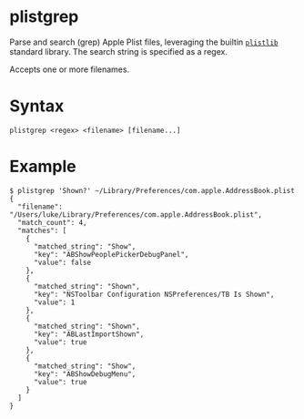 # plistgrep

Parse and search (grep) Apple Plist files, leveraging the builtin [`plistlib`](https://docs.python.org/3/library/plistlib.html) standard library. The search string is specified as a regex.

Accepts one or more filenames.

# Syntax

```
plistgrep <regex> <filename> [filename...]
```

# Example

```
$ plistgrep 'Shown?' ~/Library/Preferences/com.apple.AddressBook.plist
{
  "filename": "/Users/luke/Library/Preferences/com.apple.AddressBook.plist",
  "match_count": 4,
  "matches": [
    {
      "matched_string": "Show",
      "key": "ABShowPeoplePickerDebugPanel",
      "value": false
    },
    {
      "matched_string": "Shown",
      "key": "NSToolbar Configuration NSPreferences/TB Is Shown",
      "value": 1
    },
    {
      "matched_string": "Shown",
      "key": "ABLastImportShown",
      "value": true
    },
    {
      "matched_string": "Show",
      "key": "ABShowDebugMenu",
      "value": true
    }
  ]
}
```
